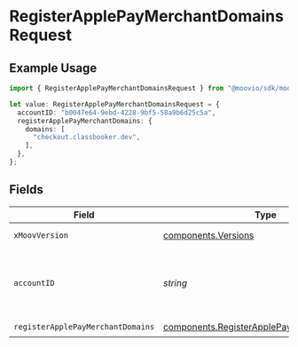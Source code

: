 # RegisterApplePayMerchantDomainsRequest

## Example Usage

```typescript
import { RegisterApplePayMerchantDomainsRequest } from "@moovio/sdk/models/operations";

let value: RegisterApplePayMerchantDomainsRequest = {
  accountID: "b0047e64-9ebd-4228-9bf5-58a9b6d25c5a",
  registerApplePayMerchantDomains: {
    domains: [
      "checkout.classbooker.dev",
    ],
  },
};
```

## Fields

| Field                                                                                                    | Type                                                                                                     | Required                                                                                                 | Description                                                                                              |
| -------------------------------------------------------------------------------------------------------- | -------------------------------------------------------------------------------------------------------- | -------------------------------------------------------------------------------------------------------- | -------------------------------------------------------------------------------------------------------- |
| `xMoovVersion`                                                                                           | [components.Versions](../../models/components/versions.md)                                               | :heavy_minus_sign:                                                                                       | Specify an API version.                                                                                  |
| `accountID`                                                                                              | *string*                                                                                                 | :heavy_check_mark:                                                                                       | ID of the Moov account representing the merchant.                                                        |
| `registerApplePayMerchantDomains`                                                                        | [components.RegisterApplePayMerchantDomains](../../models/components/registerapplepaymerchantdomains.md) | :heavy_check_mark:                                                                                       | N/A                                                                                                      |